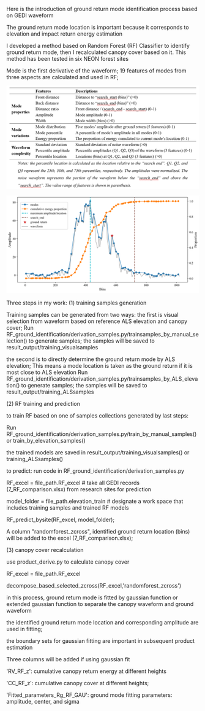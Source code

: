 Here is the introduction of ground return mode identification process based on GEDI waveform

The ground return mode location is important because it corresponds to elevation and impact return energy estimation

I developed a method based on Random Forest (RF) Classifier to identify ground return mode, then I recalculated canopy cover based on it. This method has been tested in six NEON forest sites

Mode is the first derivative of the waveform; 19 features of modes from three aspects are calculated and used in RF;

![result](https://github.com/lidarYULI/Waveform_decompisition/blob/master/result_output/Features_definition.png)

![result](https://github.com/lidarYULI/Waveform_decompisition/blob/master/result_output/Waveform_RF.png)

Three steps in my work:
(1) training samples generation

Training samples can be generated from two ways: the first is visual selection from waveform based on reference ALS elevation and canopy cover;
Run RF_ground_identification/derivation_samples.py/trainsamples_by_manual_selection() to generate samples;
the samples will be saved to result_output/training_visualsamples

the second is to directly determine the ground return mode by ALS elevation; This means a mode location is taken as the ground return if it is most close to ALS elevation
Run RF_ground_identification/derivation_samples.py/trainsamples_by_ALS_elevation() to generate samples;
the samples will be saved to result_output/training_ALSsamples

(2) RF training and prediction

to train RF based on one of samples collections generated by last steps:

Run  RF_ground_identification/derivation_samples.py/train_by_manual_samples() or train_by_elevation_samples()

the trained models are saved in result_output/training_visualsamples() or training_ALSsamples()


to predict: run code in RF_ground_identification/derivation_samples.py

RF_excel = file_path.RF_excel # take all GEDI records (7_RF_comparison.xlsx) from research sites for prediction

model_folder = file_path.elevation_train # designate a work space that includes training samples and trained RF models

RF_predict_bysite(RF_excel, model_folder);

A column "randomforest_zcross", identified ground return location (bins) will be added to the excel (7_RF_comparison.xlsx);

(3) canopy cover recalculation

use product_derive.py to calculate canopy cover

RF_excel = file_path.RF_excel

decompose_based_selected_zcross(RF_excel,'randomforest_zcross')

in this process, ground return mode is fitted by gaussian function or extended gaussian function to separate the canopy waveform and ground waveform

the identified ground return mode location and corresponding amplitude are used in fitting;

the boundary sets for gaussian fitting are important in subsequent product estimation

Three columns will be added if using gaussian fit

'RV_RF_z': cumulative canopy return energy at different heights

'CC_RF_z': cumulative canopy cover at different heights;

'Fitted_parameters_Rg_RF_GAU': ground mode fitting parameters: amplitude, center, and sigma 


